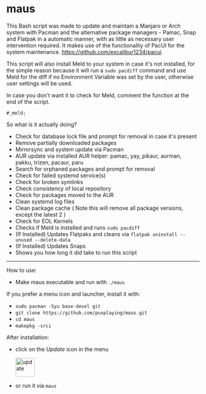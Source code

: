 # maus

This Bash script was made to update and maintain a Manjaro or Arch system with Pacman 
and the alternative package managers - Pamac, Snap and Flatpak in a automatic manner, 
with as little as necessary user intervention required.
It makes use of the functionality of PacUI 
for the system maintenance. https://github.com/excalibur1234/pacui

This script will also install Meld to your system in case it's not installed, for the simple reason because it will run a ```sudo pacdiff``` command and use Meld for the diff if no Environment Variable was set by the user, otherwise user settings will be used.

In case you don't want it to check for Meld, comment the function at the end of the script.
```
#_meld;
```

So what is it actually doing?

  - Check for database lock file and prompt for removal in case it's present
  - Remove partially downloaded packages
  - Mirrorsync and system update via Pacman
  - AUR update via installed AUR helper: pamac, yay, pikaur, aurman, pakku, trizen, pacaur, paru
  - Search for orphaned packages and prompt for removal
  - Check for failed systemd service(s)
  - Check for broken symlinks
  - Check consistency of local repository
  - Check for packages moved to the AUR
  - Clean systemd log files
  - Clean package cache ( Note this will remove all package versions, except the latest 2 )
  - Check for EOL Kernels
  - Checks if Meld is installed and runs ```sudo pacdiff```
  - (If Installed) Updates Flatpaks and cleans via ```flatpak uninstall --unused --delete-data```
  - (If Installed) Updates Snaps
  - Shows you how long it did take to run this script
  
  ---
  
  How to use:
  
   - Make maus executable and run with ```./maus```
   
   If you prefer a menu icon and launcher, install it with:
   
   - ```sudo pacman -Syu base-devel git```
   - ```git clone https://github.com/puxplaying/maus.git```
   - ```cd maus```
   - ```makepkg -srci``` 
   
   After installation:
   
   - click on the *Update* icon in the menu
   
     <img src="https://github.com/puxplaying/maus/blob/master/update.png" alt="update" width="50" height="50" />

   - or run it via ```maus```
   
  
